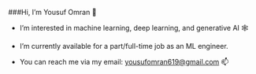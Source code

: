 ###Hi, I’m Yousuf Omran 👋

- I’m interested in machine learning, deep learning, and generative AI 🕸

- I’m currently available for a part/full-time job as an ML engineer.

- You can reach me via my email: yousufomran619@gmail.com 📫

